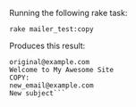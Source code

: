 Running the following rake task:

```rake mailer_test:copy```

Produces this result:

```ORIGINAL:
original@example.com
Welcome to My Awesome Site
COPY:
new_email@example.com
New subject```
